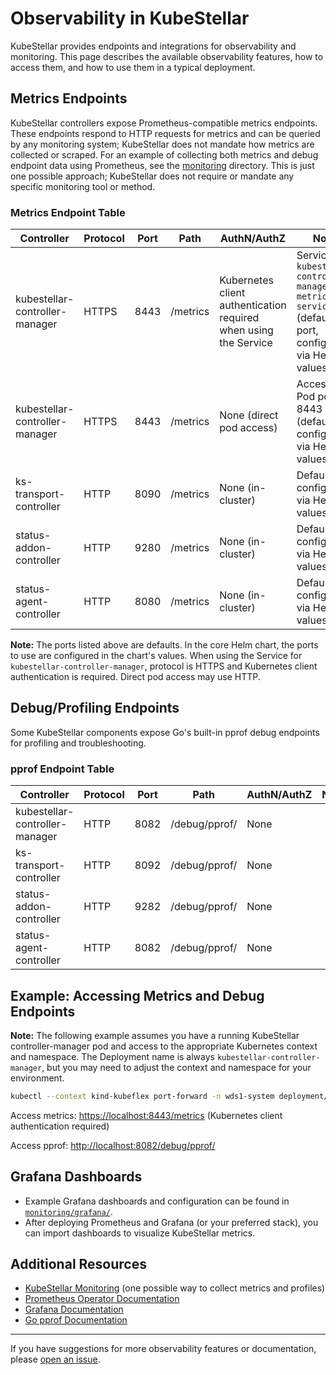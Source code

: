 # Observability in KubeStellar

KubeStellar provides endpoints and integrations for observability and monitoring. This page describes the available observability features, how to access them, and how to use them in a typical deployment.

## Metrics Endpoints

KubeStellar controllers expose Prometheus-compatible metrics endpoints. These endpoints respond to HTTP requests for metrics and can be queried by any monitoring system; KubeStellar does not mandate how metrics are collected or scraped. For an example of collecting both metrics and debug endpoint data using Prometheus, see the [monitoring](https://github.com/kubestellar/kubestellar/tree/main/monitoring/) directory. This is just one possible approach; KubeStellar does not require or mandate any specific monitoring tool or method.

### Metrics Endpoint Table

| Controller                     | Protocol | Port | Path     | AuthN/AuthZ                                                      | Notes                                                                                                   |
| ------------------------------ | -------- | ---- | -------- | ---------------------------------------------------------------- | ------------------------------------------------------------------------------------------------------- |
| kubestellar-controller-manager | HTTPS    | 8443 | /metrics | Kubernetes client authentication required when using the Service | Service: `kubestellar-controller-manager-metrics-service` (default port, configurable via Helm values). |
| kubestellar-controller-manager | HTTPS    | 8443 | /metrics | None (direct pod access)                                         | Access via Pod port 8443 (default, configurable via Helm values).                                       |
| ks-transport-controller        | HTTP     | 8090 | /metrics | None (in-cluster)                                                | Default port, configurable via Helm values.                                                             |
| status-addon-controller        | HTTP     | 9280 | /metrics | None (in-cluster)                                                | Default port, configurable via Helm values.                                                             |
| status-agent-controller        | HTTP     | 8080 | /metrics | None (in-cluster)                                                | Default port, configurable via Helm values.                                                             |

**Note:** The ports listed above are defaults. In the core Helm chart, the ports to use are configured in the chart's values. When using the Service for `kubestellar-controller-manager`, protocol is HTTPS and Kubernetes client authentication is required. Direct pod access may use HTTP.

## Debug/Profiling Endpoints

Some KubeStellar components expose Go's built-in pprof debug endpoints for profiling and troubleshooting.

### pprof Endpoint Table

| Controller                     | Protocol | Port | Path          | AuthN/AuthZ | Notes |
| ------------------------------ | -------- | ---- | ------------- | ----------- | ----- |
| kubestellar-controller-manager | HTTP     | 8082 | /debug/pprof/ | None        |       |
| ks-transport-controller        | HTTP     | 8092 | /debug/pprof/ | None        |       |
| status-addon-controller        | HTTP     | 9282 | /debug/pprof/ | None        |       |
| status-agent-controller        | HTTP     | 8082 | /debug/pprof/ | None        |       |

## Example: Accessing Metrics and Debug Endpoints

**Note:** The following example assumes you have a running KubeStellar controller-manager pod and access to the appropriate Kubernetes context and namespace. The Deployment name is always `kubestellar-controller-manager`, but you may need to adjust the context and namespace for your environment.

```sh
kubectl --context kind-kubeflex port-forward -n wds1-system deployment/kubestellar-controller-manager 8443:8443 8082:8082
```

Access metrics: [https://localhost:8443/metrics](https://localhost:8443/metrics) (Kubernetes client authentication required)

Access pprof: [http://localhost:8082/debug/pprof/](http://localhost:8082/debug/pprof/)

## Grafana Dashboards

- Example Grafana dashboards and configuration can be found in [`monitoring/grafana/`](https://github.com/kubestellar/kubestellar/tree/main/monitoring/grafana).
- After deploying Prometheus and Grafana (or your preferred stack), you can import dashboards to visualize KubeStellar metrics.

## Additional Resources

- [KubeStellar Monitoring](https://github.com/kubestellar/kubestellar/tree/main/monitoring/) (one possible way to collect metrics and profiles)
- [Prometheus Operator Documentation](https://prometheus-operator.dev/)
- [Grafana Documentation](https://grafana.com/docs/)
- [Go pprof Documentation](https://pkg.go.dev/net/http/pprof)

---

If you have suggestions for more observability features or documentation, please [open an issue](https://github.com/kubestellar/kubestellar/issues/new?labels=kind%2Fdocumentation&template=documentation_request.yaml).
